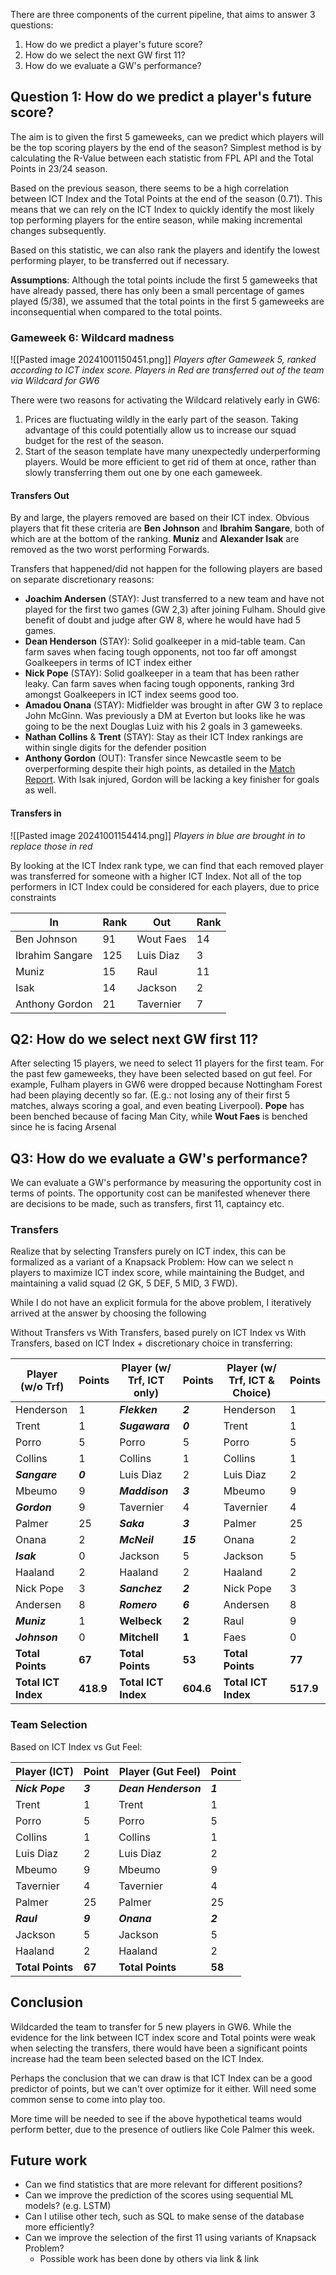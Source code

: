 There are three components of the current pipeline, that aims to answer 3 questions:
1. How do we predict a player's future score?
2. How do we select the next GW first 11?
3. How do we evaluate a GW's performance?
## Question 1: How do we predict a player's future score?
The aim is to given the first 5 gameweeks, can we predict which players will be the top scoring players by the end of the season? Simplest method is by calculating the R-Value between each statistic from FPL API and the Total Points in 23/24 season. 

Based on the previous season, there seems to be a high correlation between ICT Index and the Total Points at the end of the season (0.71). This means that we can rely on the ICT Index to quickly identify the most likely top performing players for the entire season, while making incremental changes subsequently.

Based on this statistic, we can also rank the players and identify the lowest performing player, to be transferred out if necessary.

**Assumptions**: Although the total points include the first 5 gameweeks that have already passed, there has only been a small percentage of games played (5/38), we assumed that the total points in the first 5 gameweeks are inconsequential when compared to the total points.
### Gameweek 6: Wildcard madness
![[Pasted image 20241001150451.png]]
*Players after Gameweek 5, ranked according to ICT index score. Players in Red are transferred out of the team via Wildcard for GW6*

There were two reasons for activating the Wildcard relatively early in GW6: 
1. Prices are fluctuating wildly in the early part of the season. Taking advantage of this could potentially allow us to increase our squad budget for the rest of the season.
2. Start of the season template have many unexpectedly underperforming players. Would be more efficient to get rid of them at once, rather than slowly transferring them out one by one each gameweek.
#### Transfers Out
By and large, the players removed are based on their ICT index. Obvious players that fit these criteria are **Ben Johnson** and **Ibrahim Sangare**, both of which are at the bottom of the ranking. **Muniz** and **Alexander Isak** are removed as the two worst performing Forwards.

Transfers that happened/did not happen for the following players are based on separate discretionary reasons:
- **Joachim Andersen** (STAY): Just transferred to a new team and have not played for the first two games (GW 2,3) after joining Fulham. Should give benefit of doubt and judge after GW 8, where he would have had 5 games.
- **Dean Henderson** (STAY): Solid goalkeeper in a mid-table team. Can farm saves when facing tough opponents, not too far off amongst Goalkeepers in terms of ICT index either
- **Nick Pope** (STAY): Solid goalkeeper in a team that has been rather leaky. Can farm saves when facing tough opponents, ranking 3rd amongst Goalkeepers in ICT index seems good too.
- **Amadou Onana** (STAY): Midfielder was brought in after GW 3 to replace John McGinn. Was previously a DM at Everton but looks like he was going to be the next Douglas Luiz with his 2 goals in 3 gameweeks.
- **Nathan Collins** & **Trent** (STAY): Stay as their ICT Index rankings are within single digits for the defender position
- **Anthony Gordon** (OUT): Transfer since Newcastle seem to be overperforming despite their high points, as detailed in the [Match Report](https://www.bbc.com/sport/football/live/c1wnj90nq21t). With Isak injured, Gordon will be lacking a key finisher for goals as well.
#### Transfers in
![[Pasted image 20241001154414.png]]
*Players in blue are brought in to replace those in red*

By looking at the ICT Index rank type, we can find that each removed player was transferred for someone with a higher ICT Index. Not all of the top performers in ICT Index could be considered for each players, due to price constraints

| In              | Rank | Out       | Rank |
| --------------- | ---- | --------- | ---- |
| Ben Johnson     | 91   | Wout Faes | 14   |
| Ibrahim Sangare | 125  | Luis Diaz | 3    |
| Muniz           | 15   | Raul      | 11   |
| Isak            | 14   | Jackson   | 2    |
| Anthony Gordon  | 21   | Tavernier | 7    |
## Q2: How do we select next GW first 11?
After selecting 15 players, we need to select 11 players for the first team. For the past few gameweeks, they have been selected based on gut feel. For example, Fulham players in GW6 were dropped because Nottingham Forest had been playing decently so far. (E.g.: not losing any of their first 5 matches, always scoring a goal, and even beating Liverpool). **Pope** has been benched because of facing Man City, while **Wout Faes** is benched since he is facing Arsenal
## Q3: How do we evaluate a GW's performance?
We can evaluate a GW's performance by measuring the opportunity cost in terms of points. The opportunity cost can be manifested whenever there are decisions to be made, such as transfers, first 11, captaincy etc.
### Transfers
Realize that by selecting Transfers purely on ICT index, this can be formalized as a variant of a Knapsack Problem: How can we select n players to maximize ICT index score, while maintaining the Budget, and maintaining a valid squad (2 GK, 5 DEF, 5 MID, 3 FWD). 

While I do not have an explicit formula for the above problem, I iteratively arrived at the answer by choosing the following

Without Transfers vs With Transfers, based purely on ICT Index vs With Transfers, based on ICT Index + discretionary choice in transferring:

| Player (w/o Trf) | Points  | Player (w/ Trf, ICT only) | Points   | Player (w/ Trf, ICT & Choice) | Points |
| ---------------- | ------- | ------------------------- | -------- | ----------------------------- | ------ |
| Henderson        | 1       | ***Flekken***             | ***2***  | Henderson                     | 1      |
| Trent            | 1       | ***Sugawara***            | ***0***  | Trent                         | 1      |
| Porro            | 5       | Porro                     | 5        | Porro                         | 5      |
| Collins          | 1       | Collins                   | 1        | Collins                       | 1      |
| ***Sangare***    | ***0*** | Luis Diaz                 | 2        | Luis Diaz                     | 2      |
| Mbeumo           | 9       | ***Maddison***            | ***3***  | Mbeumo                        | 9      |
| ***Gordon***     | 9       | Tavernier                 | 4        | Tavernier                     | 4      |
| Palmer           | 25      | ***Saka***                | ***3***  | Palmer                        | 25     |
| Onana            | 2       | ***McNeil***              | ***15*** | Onana                         | 2      |
| ***Isak***       | 0       | Jackson                   | 5        | Jackson                       | 5      |
| Haaland          | 2       | Haaland                   | 2        | Haaland                       | 2      |
| Nick Pope        | 3       | ***Sanchez***             | ***2***  | Nick Pope                     | 3      |
| Andersen         | 8       | ***Romero***              | ***6***  | Andersen                      | 8      |
| ***Muniz***      | 1       | **Welbeck**               | **2**    | Raul                          | 9      |
| ***Johnson***    | 0       | **Mitchell**              | **1**    | Faes                          | 0      |
| **Total Points** | **67**  | **Total Points**          | **53**   | **Total Points**              | **77** |
| **Total ICT Index**  | **418.9**   | **Total ICT Index**           | **604.6**    | **Total ICT Index**               | **517.9**  |
### Team Selection
Based on ICT Index vs Gut Feel:

| Player (ICT)     | Point   | Player (Gut Feel)    | Point   |
| ---------------- | ------- | -------------------- | ------- |
| ***Nick Pope***  | ***3*** | ***Dean Henderson*** | ***1*** |
| Trent            | 1       | Trent                | 1       |
| Porro            | 5       | Porro                | 5       |
| Collins          | 1       | Collins              | 1       |
| Luis Diaz        | 2       | Luis Diaz            | 2       |
| Mbeumo           | 9       | Mbeumo               | 9       |
| Tavernier        | 4       | Tavernier            | 4       |
| Palmer           | 25      | Palmer               | 25      |
| ***Raul***       | ***9*** | ***Onana***          | ***2*** |
| Jackson          | 5       | Jackson              | 5       |
| Haaland          | 2       | Haaland              | 2       |
| **Total Points** | **67**  | **Total Points**     | **58**  |
## Conclusion

Wildcarded the team to transfer for 5 new players in GW6. While the evidence for the link between ICT index score and Total points were weak when selecting the transfers, there would have been a significant points increase had the team been selected based on the ICT Index.

Perhaps the conclusion that we can draw is that ICT Index can be a good predictor of points, but we can't over optimize for it either. Will need some common sense to come into play too.

More time will be needed to see if the above hypothetical teams would perform better, due to the presence of outliers like Cole Palmer this week.

## Future work
- Can we find statistics that are more relevant for different positions?
- Can we improve the prediction of the scores using sequential ML models? (e.g. LSTM)
- Can I utilise other tech, such as SQL to make sense of the database more efficiently?
- Can we improve the selection of the first 11 using variants of Knapsack Problem?
	- Possible work has been done by others via link & link